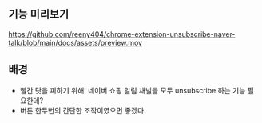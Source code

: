 ## 기능 미리보기

https://github.com/reeny404/chrome-extension-unsubscribe-naver-talk/blob/main/docs/assets/preview.mov

## 배경

- 빨간 닷을 피하기 위해! 네이버 쇼핑 알림 채널을 모두 unsubscribe 하는 기능 필요한데?
- 버튼 한두번의 간단한 조작이였으면 좋겠다.
